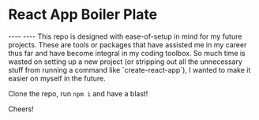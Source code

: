 <h1>React App Boiler Plate</h1>
----
----
This repo is designed with ease-of-setup in mind for my future projects. These are tools or packages that have assisted me in my career thus far and have become integral in my coding toolbox. So much time is wasted on setting up a new project (or stripping out all the unnecessary stuff from running a command like `create-react-app`), I wanted to make it easier on myself in the future.

Clone the repo, run `npm i` and have a blast!

Cheers!
